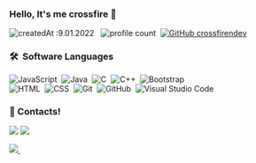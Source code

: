 ### Hello, It's me crossfire 👋
![createdAt :9.01.2022](https://img.shields.io/badge/version-9.01.2022-informational) &nbsp;
![profile count](https://komarev.com/ghpvc/?username=crossfirendev&color=red)&nbsp;
[![GitHub crossfirendev](https://img.shields.io/github/followers/crossfirendev?label=follow&style=social)](https://github.com/crossfirendev)&nbsp;

### 🛠 &nbsp;Software Languages
![JavaScript](https://img.shields.io/badge/-JavaScript-05122A?style=flat&logo=javascript)&nbsp;
![Java](https://img.shields.io/badge/-Java-05122A?style=flat&logo=Java&logoColor=FFA518)&nbsp;
![C](https://img.shields.io/badge/-C-05122A?style=flat&logo=C&logoColor=A8B9CC)&nbsp;
![C++](https://img.shields.io/badge/-C++-05122A?style=flat&logo=C%2B%2B&logoColor=00599C)&nbsp;
![Bootstrap](https://img.shields.io/badge/-Bootstrap-05122A?style=flat&logo=bootstrap&logoColor=563D7C)\
![HTML](https://img.shields.io/badge/-HTML-05122A?style=flat&logo=HTML5)&nbsp;
![CSS](https://img.shields.io/badge/-CSS-05122A?style=flat&logo=CSS3&logoColor=1572B6)&nbsp;
![Git](https://img.shields.io/badge/-Git-05122A?style=flat&logo=git)&nbsp;
![GitHub](https://img.shields.io/badge/-GitHub-05122A?style=flat&logo=github)&nbsp;
![Visual Studio Code](https://img.shields.io/badge/-Visual%20Studio%20Code-05122A?style=flat&logo=visual-studio-code&logoColor=007ACC)&nbsp;

### 🌟 Contacts!
<p>
     <a href="https://www.instagram.com/asyncyusuf" target"blank_"><img src="https://img.shields.io/badge/INSTAGRAM%20-DC3175.svg?&style=for-the-badge&logo=instagram&logoColor=white"></a>
      <a href="https://discord.com/users/726380319539986433" target"blank_"><img src="https://img.shields.io/badge/Discord-ffbb00?style=for-the-badge&logo=discord&logoColor=white"></a>
</p>
 
<a href="https://github.com/crossfirendev">
<img src="https://github-readme-stats.vercel.app/api?username=crossfirendev&count_private=true&hide_border=true&show_icons=true&include_all_commits=true&bg_color=0d1117&title_color=df761c&text_color=FFFFFF&icon_color=df761c">
     
     
<img src="https://lanyard-profile-readme.vercel.app/api/726380319539986433" alt="">
